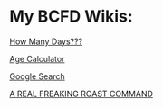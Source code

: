# My BCFD Wikis:

[How Many Days???](HMD.js)

[Age Calculator](AC.js)

[Google Search](GS.js)

[A REAL FREAKING ROAST COMMAND](ARFRC.js)